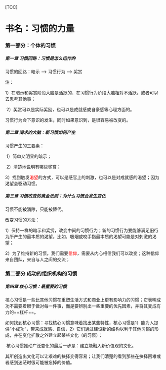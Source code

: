 [TOC]

# 书名：习惯的力量

### 第一部分：个体的习惯

##### 第一章 习惯回路：习惯是怎么运作的

习惯的回路：暗示 --> 习惯行为 --> 奖赏

注：

​      1）在暗示和奖赏阶段大脑是活跃的，在习惯行为阶段大脑相对不活跃，或者可以去思考其他事；

​      2）奖赏可以是实际奖励，也可以是成就感或自豪感等心理方面的。

习惯行为会下意识的发生，同时如果意识到，是很容易被改变的。

##### 第二章 渴求的大脑：新习惯如何产生

习惯产生的三要素：

​       1）简单又明显的暗示；

​       2）清楚地说明有哪些奖赏；

​       3）找到触发<font color=red>渴望</font>的方式，可以是感官上的刺激，也可以是对成就感的渴望；因为渴望会驱动习惯。

##### 第三章 习惯改变的黄金法则：为什么习惯会发生变化

习惯不能被消除，只能被替代。

改变习惯的方法：

​        1）保持一样的暗示和奖赏，改变中间的习惯行为；新的习惯行为要能够满足旧行为所产生的最本质的渴望，比如，吸烟或咬手指最本质的渴望可能是对刺激的渴望；

​        2）为了维持新的习惯，我们需要<font color=red>信仰</font>，需要从内心相信我们可以改变；这种信仰来自团队，来自与人之间的交流；

### 第二部分 成功的组织机构的习惯

##### 第四章 核心习惯：最重要的习惯

​         核心习惯是一些比其他习惯在重塑生活方式和商业上更有影响力的习惯；它表明成功不需要着眼于做对每一件事，而是要辨别出一些重要的优先因素，并将其变成有力的==杠杆==。

如何找到核心习惯：寻找核心习惯意味着找出某些特性，核心习惯是1）能为人提供”小成功“，带来成就感、自信，2）它们通过建设新的结构以利于其他习惯的形成，并在变化扩散之外建立起某些文化（的习惯）；

​        核心习惯推动广泛变化的最后一步是：建立能融入新价值观的文化。

​        其所创造出文化可以让艰难的抉择变得容易；让我们清楚的看到那些在抉择困难或者感到迷茫时很可能被忘掉的价值。


